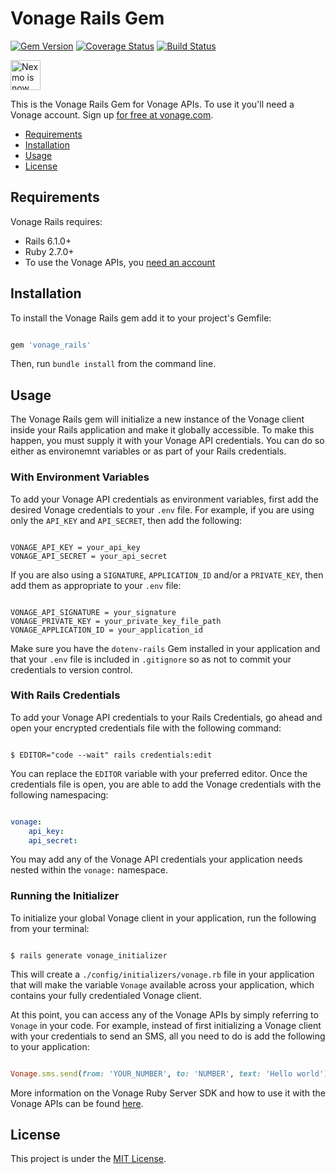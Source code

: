 # Vonage Rails Gem

[![Gem Version](https://badge.fury.io/rb/vonage_rails.svg)](https://badge.fury.io/rb/vonage_rails) [![Coverage Status](https://coveralls.io/repos/github/Nexmo/nexmo-rails/badge.svg?branch=master)](https://coveralls.io/github/Nexmo/nexmo-rails?branch=master) [![Build Status](https://api.travis-ci.org/Nexmo/nexmo-rails.svg?branch=main)](https://travis-ci.org/Nexmo/nexmo-rails)

<img src="https://developer.nexmo.com/assets/images/Vonage_Nexmo.svg" height="48px" alt="Nexmo is now known as Vonage" />

This is the Vonage Rails Gem for Vonage APIs. To use it you'll
need a Vonage account. Sign up [for free at vonage.com](https://dashboard.nexmo.com/sign-up?utm_source=DEV_REL&utm_medium=github&utm_campaign=nexmo-rails).

* [Requirements](#requirements)
* [Installation](#installation)
* [Usage](#usage)
* [License](#license)

## Requirements

Vonage Rails requires: 

* Rails 6.1.0+
* Ruby 2.7.0+
* To use the Vonage APIs, you [need an account](https://dashboard.nexmo.com/sign-up?utm_source=DEV_REL&utm_medium=github&utm_campaign=nexmo-rails)

## Installation

To install the Vonage Rails gem add it to your project's Gemfile:

```ruby

gem 'vonage_rails'

```

Then, run `bundle install` from the command line.

## Usage

The Vonage Rails gem will initialize a new instance of the Vonage client inside your Rails application and make it globally accessible. To make this happen, you must supply it with your Vonage API credentials. You can do so either as environemnt variables or as part of your Rails credentials.

### With Environment Variables 

To add your Vonage API credentials as environment variables, first add the desired Vonage credentials to your `.env` file. For example, if you are using only the `API_KEY` and `API_SECRET`, then add the following:

```

VONAGE_API_KEY = your_api_key
VONAGE_API_SECRET = your_api_secret

```

If you are also using a `SIGNATURE`, `APPLICATION_ID` and/or a `PRIVATE_KEY`, then add them as appropriate to your `.env` file:

```

VONAGE_API_SIGNATURE = your_signature
VONAGE_PRIVATE_KEY = your_private_key_file_path
VONAGE_APPLICATION_ID = your_application_id

```

Make sure you have the `dotenv-rails` Gem installed in your application and that your `.env` file is included in `.gitignore` so as not to commit your credentials to version control. 

### With Rails Credentials

To add your Vonage API credentials to your Rails Credentials, go ahead and open your encrypted credentials file with the following command:

```console

$ EDITOR="code --wait" rails credentials:edit

```

You can replace the `EDITOR` variable with your preferred editor. Once the credentials file is open, you are able to add the Vonage credentials with the following namespacing:

```yaml

vonage:
    api_key:
    api_secret:

```

You may add any of the Vonage API credentials your application needs nested within the `vonage:` namespace.

### Running the Initializer

To initialize your global Vonage client in your application, run the following from your terminal:

```console

$ rails generate vonage_initializer

```

This will create a `./config/initializers/vonage.rb` file in your application that will make the variable `Vonage` available across your application, which contains your fully credentialed Vonage client.

At this point, you can access any of the Vonage APIs by simply referring to `Vonage` in your code. For example, instead of first initializing a Vonage client with your credentials to send an SMS, all you need to do is add the following to your application:

```ruby

Vonage.sms.send(from: 'YOUR_NUMBER', to: 'NUMBER', text: 'Hello world')

```

More information on the Vonage Ruby Server SDK and how to use it with the Vonage APIs can be found [here](https://github.com/Vonage/vonage-ruby-sdk).

## License

This project is under the [MIT License](LICENSE).
